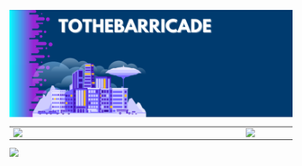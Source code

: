 ![capa github](https://github.com/tothebarricade/tothebarricade/blob/main/TOTHEBARRICADE.png)  

<center>
  <table>
    <tr>
        <td><img width="400px" align="left" src="https://github-readme-stats.vercel.app/api/top-langs/?username=tothebarricade&hide=html&layout=compact&theme=algolia" /></td>
        <td><img width="495px" align="left" src="https://github-readme-stats.vercel.app/api?username=tothebarricade&theme=algolia"/></td>
    </tr>   
  </table>
</center>  


![](https://komarev.com/ghpvc/?username=tothebarricade&color=blue&style=flat)
